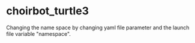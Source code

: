 # choirbot_turtle3

Changing the name space by changing yaml file parameter and the launch file variable "namespace".
